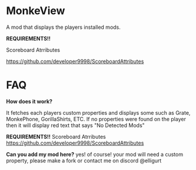 # MonkeView
A mod that displays the players installed mods.

**REQUIREMENTS!!**

Scoreboard Atrributes

https://github.com/developer9998/ScoreboardAttributes



# FAQ

**How does it work?**

It fetches each players custom properties and displays some such as Grate, MonkePhone, GorillaShirts, ETC. If no properties were found on the player then it will display red text that says "No Detected Mods"


**REQUIREMENTS!!**
Scoreboard Atrributes
https://github.com/developer9998/ScoreboardAttributes

**Can you add my mod here?** 
yes! of course! your mod will need a custom property, please make a fork or contact me on discord @elligurt
